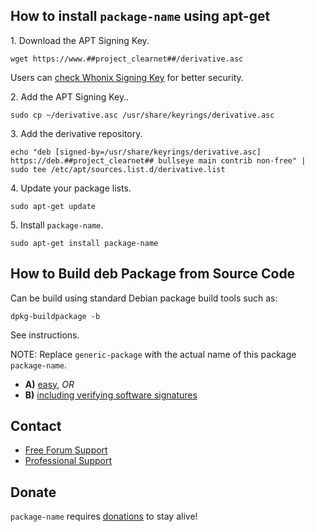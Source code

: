 ## How to install `package-name` using apt-get ##

1\. Download the APT Signing Key.

```
wget https://www.##project_clearnet##/derivative.asc
```

Users can [check Whonix Signing Key](https://www.##project_clearnet##/wiki/Signing_Key) for better security.

2\. Add the APT Signing Key..

```
sudo cp ~/derivative.asc /usr/share/keyrings/derivative.asc
```

3\. Add the derivative repository.

```
echo "deb [signed-by=/usr/share/keyrings/derivative.asc] https://deb.##project_clearnet## bullseye main contrib non-free" | sudo tee /etc/apt/sources.list.d/derivative.list
```

4\. Update your package lists.

```
sudo apt-get update
```

5\. Install `package-name`.

```
sudo apt-get install package-name
```

## How to Build deb Package from Source Code ##

Can be build using standard Debian package build tools such as:

```
dpkg-buildpackage -b
```

See instructions.

NOTE: Replace `generic-package` with the actual name of this package `package-name`.

* **A)** [easy](https://www.##project_clearnet##/wiki/Dev/Build_Documentation/generic-package/easy), _OR_
* **B)** [including verifying software signatures](https://www.##project_clearnet##/wiki/Dev/Build_Documentation/generic-package)

## Contact ##

* [Free Forum Support](https://forums.##project_clearnet##)
* [Professional Support](https://www.##project_clearnet##/wiki/Professional_Support)

## Donate ##

`package-name` requires [donations](https://www.##project_clearnet##/wiki/Donate) to stay alive!
